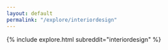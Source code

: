 ```yaml
---
layout: default
permalink: "/explore/interiordesign"
---
```


<link rel="stylesheet" type="text/css" href="/static/css/explore.css">
{% include explore.html subreddit="interiordesign" %}
